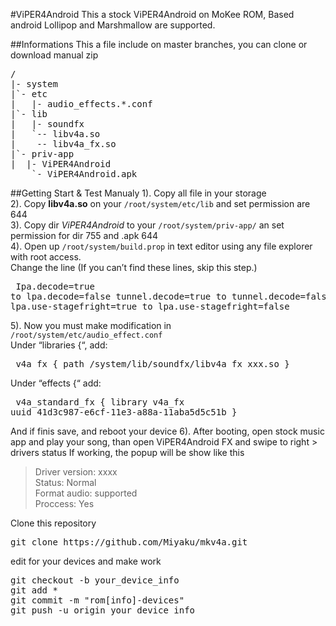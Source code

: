 #ViPER4Android
This a stock ViPER4Android on MoKee ROM, Based android Lollipop and Marshmallow are supported.


##Informations
This a file include on master branches, you can clone or download manual zip<br />
<pre>/
|- system
|`- etc
|   |- audio_effects.*.conf
|`- lib
|   |- soundfx
|   `-- libv4a.so
|    -- libv4a_fx.so
|`- priv-app
|  |- ViPER4Android
    `- ViPER4Android.apk</pre>
</pre>

##Getting Start & Test Manualy
1). Copy all file in your storage<br />
2). Copy <b>libv4a.so</b> on your <code>/root/system/etc/lib</code> and set permission are 644<br />
3). Copy dir <i>ViPER4Android</i> to your <code>/root/system/priv-app/</code> an set permission for dir 755 and .apk 644<br />
4). Open up <code>/root/system/build.prop</code> in text editor using any file explorer with root access.<br />
	Change the line (If you can’t find these lines, skip this step.)
	<pre>
	Ipa.decode=true to lpa.decode=false
	tunnel.decode=true to tunnel.decode=false
	lpa.use-stagefright=true to lpa.use-stagefright=false</pre>
	
5). Now you must make modification in <code>/root/system/etc/audio_effect.conf</code> <br />
	Under “libraries {“, add:
	<pre>
	v4a_fx {
          path /system/lib/soundfx/libv4a_fx_xxx.so
        }
    </pre>
    Under “effects {“ add:
     <pre>
     v4a_standard_fx {
          library v4a_fx
          uuid 41d3c987-e6cf-11e3-a88a-11aba5d5c51b
        }
    </pre>
And if finis save, and reboot your device
6). After booting, open stock music app and play your song, than open ViPER4Android FX and swipe to right > drivers status
If working, the popup will be show like this<br />
<blockquote>Driver version: xxxx<br />
Status: Normal<br />
Format audio: supported<br />
Proccess: Yes</blockquote>

Clone this repository
<pre>git clone https://github.com/Miyaku/mkv4a.git</pre>
edit for your devices and make work
<pre>git checkout -b your_device_info
git add *
git commit -m "rom[info]-devices"
git push -u origin your_device_info
</pre>


